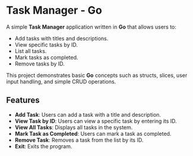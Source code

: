 # Task Manager - Go

A simple **Task Manager** application written in **Go** that allows users to:
- Add tasks with titles and descriptions.
- View specific tasks by ID.
- List all tasks.
- Mark tasks as completed.
- Remove tasks by ID.

This project demonstrates basic **Go** concepts such as structs, slices, user input handling, and simple CRUD operations.

## Features

- **Add Task**: Users can add a task with a title and description.
- **View Task by ID**: Users can view a specific task by entering its ID.
- **View All Tasks**: Displays all tasks in the system.
- **Mark Task as Completed**: Users can mark a task as completed.
- **Remove Task**: Removes a task from the list by its ID.
- **Exit**: Exits the program.
